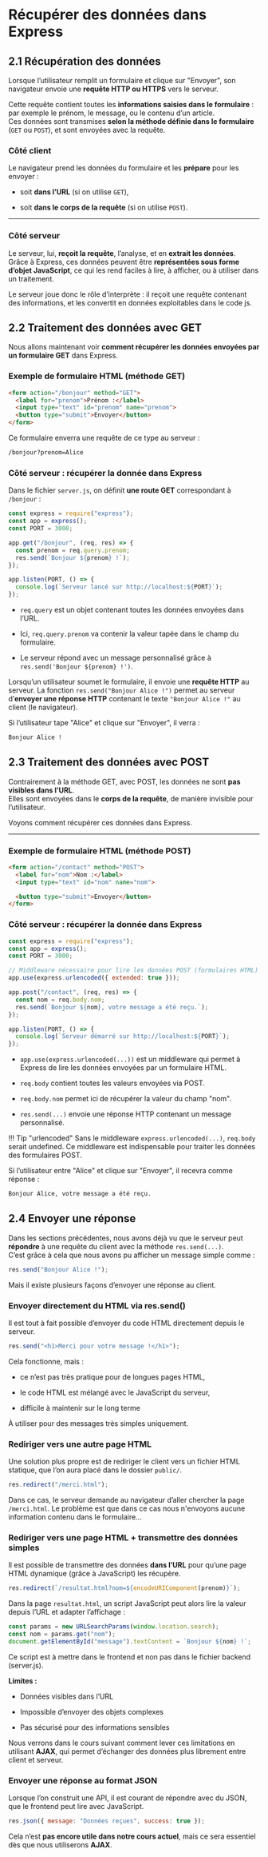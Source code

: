 #  Récupérer des données dans Express

## 2.1 Récupération des données

Lorsque l’utilisateur remplit un formulaire et clique sur "Envoyer", son navigateur envoie une **requête HTTP ou HTTPS** vers le serveur.

Cette requête contient toutes les **informations saisies dans le formulaire** : par exemple le prénom, le message, ou le contenu d’un article.  
Ces données sont transmises **selon la méthode définie dans le formulaire** (`GET` ou `POST`), et sont envoyées avec la requête.


###  Côté client

Le navigateur prend les données du formulaire et les **prépare** pour les envoyer :

- soit **dans l’URL** (si on utilise `GET`),

- soit **dans le corps de la requête** (si on utilise `POST`).

---

### Côté serveur

Le serveur, lui, **reçoit la requête**, l’analyse, et en **extrait les données**.  
Grâce à Express, ces données peuvent être **représentées sous forme d’objet JavaScript**, ce qui les rend faciles à lire, à afficher, ou à utiliser dans un traitement.


Le serveur joue donc le rôle d’interprète : il reçoit une requête contenant des informations, et les convertit en données exploitables dans le code js.


## 2.2 Traitement des données avec GET

Nous allons maintenant voir **comment récupérer les données envoyées par un formulaire GET** dans Express.


### Exemple de formulaire HTML (méthode GET)

```html
<form action="/bonjour" method="GET">
  <label for="prenom">Prénom :</label>
  <input type="text" id="prenom" name="prenom">
  <button type="submit">Envoyer</button>
</form>
```

Ce formulaire enverra une requête de ce type au serveur :

```bash
/bonjour?prenom=Alice
```


### Côté serveur : récupérer la donnée dans Express

Dans le fichier `server.js`, on définit **une route GET** correspondant à `/bonjour` :

```js
const express = require("express");
const app = express();
const PORT = 3000;

app.get("/bonjour", (req, res) => {
  const prenom = req.query.prenom;
  res.send(`Bonjour ${prenom} !`);
});

app.listen(PORT, () => {
  console.log(`Serveur lancé sur http://localhost:${PORT}`);
});
```

- `req.query` est un objet contenant toutes les données envoyées dans l’URL.

- Ici, `req.query.prenom` va contenir la valeur tapée dans le champ du formulaire.

-  Le serveur répond avec un message personnalisé grâce à `res.send('Bonjour ${prenom} !')`. 

Lorsqu’un utilisateur soumet le formulaire, il envoie une **requête HTTP** au serveur.
La fonction `res.send("Bonjour Alice !")` permet au serveur d’**envoyer une réponse HTTP** contenant le texte `"Bonjour Alice !"` au client (le navigateur).

Si l’utilisateur tape "Alice" et clique sur "Envoyer", il verra :

```html
Bonjour Alice !
```

## 2.3 Traitement des données avec POST

Contrairement à la méthode GET, avec POST, les données ne sont **pas visibles dans l’URL**.  
Elles sont envoyées dans le **corps de la requête**, de manière invisible pour l’utilisateur.

Voyons comment récupérer ces données dans Express.

---

###  Exemple de formulaire HTML (méthode POST)

```html
<form action="/contact" method="POST">
  <label for="nom">Nom :</label>
  <input type="text" id="nom" name="nom">

  <button type="submit">Envoyer</button>
</form>
```

### Côté serveur : récupérer la donnée dans Express

```js
const express = require("express");
const app = express();
const PORT = 3000;

// Middleware nécessaire pour lire les données POST (formulaires HTML)
app.use(express.urlencoded({ extended: true }));

app.post("/contact", (req, res) => {
  const nom = req.body.nom;
  res.send(`Bonjour ${nom}, votre message a été reçu.`);
});

app.listen(PORT, () => {
  console.log(`Serveur démarré sur http://localhost:${PORT}`);
});
```

- `app.use(express.urlencoded(...))` est un middleware qui permet à Express de lire les données envoyées par un formulaire HTML.

- `req.body` contient toutes les valeurs envoyées via POST.

- `req.body.nom` permet ici de récupérer la valeur du champ "nom".

- `res.send(...)` envoie une réponse HTTP contenant un message personnalisé.

!!! Tip "urlencoded"
    Sans le middleware `express.urlencoded(...)`, `req.body` serait undefined.
    Ce middleware est indispensable pour traiter les données des formulaires POST.

Si l’utilisateur entre "Alice" et clique sur "Envoyer", il recevra comme réponse :

```bash
Bonjour Alice, votre message a été reçu.
```


## 2.4 Envoyer une réponse

Dans les sections précédentes, nous avons déjà vu que le serveur peut **répondre** à une requête du client avec la méthode `res.send(...)`.  
C’est grâce à cela que nous avons pu afficher un message simple comme :


```js
res.send("Bonjour Alice !");
```

Mais il existe plusieurs façons d’envoyer une réponse au client.

### Envoyer directement du HTML via res.send()

Il est tout à fait possible d’envoyer du code HTML directement depuis le serveur.

```js
res.send("<h1>Merci pour votre message !</h1>");
```

Cela fonctionne, mais :

- ce n’est pas très pratique pour de longues pages HTML,

- le code HTML est mélangé avec le JavaScript du serveur,

- difficile à maintenir sur le long terme

À utiliser pour des messages très simples uniquement.

### Rediriger vers une autre page HTML

Une solution plus propre est de rediriger le client vers un fichier HTML statique, que l’on aura placé dans le dossier `public/`.

```js
res.redirect("/merci.html");
```

Dans ce cas, le serveur demande au navigateur d’aller chercher la page `/merci.html`. Le problème est que dans ce cas nous n'envoyons aucune information contenu dans le formulaire...

### Rediriger vers une page HTML + transmettre des données simples

Il est possible de transmettre des données **dans l’URL** pour qu’une page HTML dynamique (grâce à JavaScript) les récupère.

```js
res.redirect(`/resultat.html?nom=${encodeURIComponent(prenom)}`);
```

Dans la page `resultat.html`, un script JavaScript peut alors lire la valeur depuis l’URL et adapter l’affichage :

```js 
const params = new URLSearchParams(window.location.search);
const nom = params.get("nom");
document.getElementById("message").textContent = `Bonjour ${nom} !`;
```

Ce script est à mettre dans le frontend et non pas dans le fichier backend (server.js).

**Limites :**

- Données visibles dans l’URL

- Impossible d’envoyer des objets complexes

- Pas sécurisé pour des informations sensibles


Nous verrons dans le cours suivant comment lever ces limitations en utilisant **AJAX**, qui permet d’échanger des données plus librement entre client et serveur.

###  Envoyer une réponse au format JSON

Lorsque l’on construit une API, il est courant de répondre avec du JSON, que le frontend peut lire avec JavaScript.

```js 
res.json({ message: "Données reçues", success: true });
```

Cela n’est **pas encore utile dans notre cours actuel**, mais ce sera essentiel dès que nous utiliserons **AJAX**.



